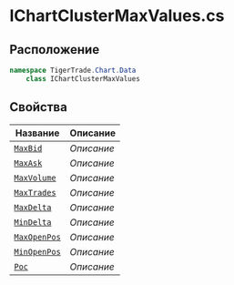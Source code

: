 
# IChartClusterMaxValues.cs
## Расположение
```csharp
namespace TigerTrade.Chart.Data  
    class IChartClusterMaxValues
```

## Свойства
| Название | Описание |
| --- | --- |
| [`MaxBid`](./Свойства/MaxBid.md) | *Описание* |
| [`MaxAsk`](./Свойства/MaxAsk.md) | *Описание* |
| [`MaxVolume`](./Свойства/MaxVolume.md) | *Описание* |
| [`MaxTrades`](./Свойства/MaxTrades.md) | *Описание* |
| [`MaxDelta`](./Свойства/MaxDelta.md) | *Описание* |
| [`MinDelta`](./Свойства/MinDelta.md) | *Описание* |
| [`MaxOpenPos`](./Свойства/MaxOpenPos.md) | *Описание* |
| [`MinOpenPos`](./Свойства/MinOpenPos.md) | *Описание* |
| [`Poc`](./Свойства/Poc.md) | *Описание* |
